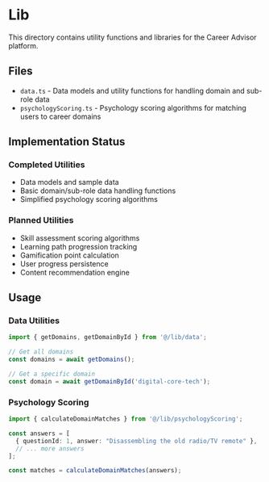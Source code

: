 # Lib

This directory contains utility functions and libraries for the Career Advisor platform.

## Files

- `data.ts` - Data models and utility functions for handling domain and sub-role data
- `psychologyScoring.ts` - Psychology scoring algorithms for matching users to career domains

## Implementation Status

### Completed Utilities
- Data models and sample data
- Basic domain/sub-role data handling functions
- Simplified psychology scoring algorithms

### Planned Utilities
- Skill assessment scoring algorithms
- Learning path progression tracking
- Gamification point calculation
- User progress persistence
- Content recommendation engine

## Usage

### Data Utilities
```typescript
import { getDomains, getDomainById } from '@/lib/data';

// Get all domains
const domains = await getDomains();

// Get a specific domain
const domain = await getDomainById('digital-core-tech');
```

### Psychology Scoring
```typescript
import { calculateDomainMatches } from '@/lib/psychologyScoring';

const answers = [
  { questionId: 1, answer: "Disassembling the old radio/TV remote" },
  // ... more answers
];

const matches = calculateDomainMatches(answers);
```